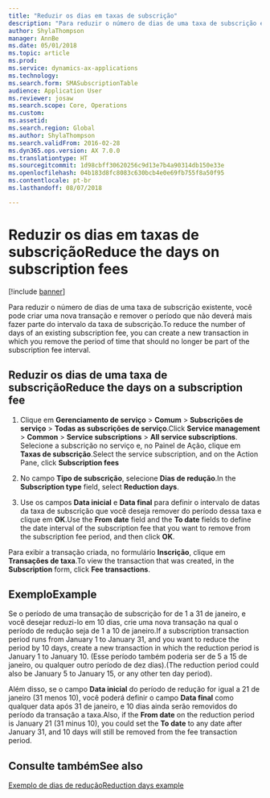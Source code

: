 ```yaml
---
title: "Reduzir os dias em taxas de subscrição"
description: "Para reduzir o número de dias de uma taxa de subscrição existente, você pode criar uma nova transação e remover o período que não deverá mais fazer parte do intervalo da taxa de subscrição."
author: ShylaThompson
manager: AnnBe
ms.date: 05/01/2018
ms.topic: article
ms.prod: 
ms.service: dynamics-ax-applications
ms.technology: 
ms.search.form: SMASubscriptionTable
audience: Application User
ms.reviewer: josaw
ms.search.scope: Core, Operations
ms.custom: 
ms.assetid: 
ms.search.region: Global
ms.author: ShylaThompson
ms.search.validFrom: 2016-02-28
ms.dyn365.ops.version: AX 7.0.0
ms.translationtype: HT
ms.sourcegitcommit: 1d98cbff30620256c9d13e7b4a90314db150e33e
ms.openlocfilehash: 04b183d8fc8083c630bcb4e0e69fb755f8a50f95
ms.contentlocale: pt-br
ms.lasthandoff: 08/07/2018

---
```



# <a name="reduce-the-days-on-subscription-fees"></a><span data-ttu-id="a2c1b-103">Reduzir os dias em taxas de subscrição</span><span class="sxs-lookup"><span data-stu-id="a2c1b-103">Reduce the days on subscription fees</span></span> 

[!include [banner](../includes/banner.md)]


<span data-ttu-id="a2c1b-104">Para reduzir o número de dias de uma taxa de subscrição existente, você pode criar uma nova transação e remover o período que não deverá mais fazer parte do intervalo da taxa de subscrição.</span><span class="sxs-lookup"><span data-stu-id="a2c1b-104">To reduce the number of days of an existing subscription fee, you can create a new transaction in which you remove the period of time that should no longer be part of the subscription fee interval.</span></span>

## <a name="reduce-the-days-on-a-subscription-fee"></a><span data-ttu-id="a2c1b-105">Reduzir os dias de uma taxa de subscrição</span><span class="sxs-lookup"><span data-stu-id="a2c1b-105">Reduce the days on a subscription fee</span></span>

1.  <span data-ttu-id="a2c1b-106">Clique em **Gerenciamento de serviço** \> **Comum** \> **Subscrições de serviço** \> **Todas as subscrições de serviço**.</span><span class="sxs-lookup"><span data-stu-id="a2c1b-106">Click **Service management** \> **Common** \> **Service subscriptions** \> **All service subscriptions**.</span></span> <span data-ttu-id="a2c1b-107">Selecione a subscrição no serviço e, no Painel de Ação, clique em **Taxas de subscrição**.</span><span class="sxs-lookup"><span data-stu-id="a2c1b-107">Select the service subscription, and on the Action Pane, click **Subscription fees**</span></span>

2.  <span data-ttu-id="a2c1b-108">No campo **Tipo de subscrição**, selecione **Dias de redução**.</span><span class="sxs-lookup"><span data-stu-id="a2c1b-108">In the **Subscription type** field, select **Reduction days**.</span></span>

3.  <span data-ttu-id="a2c1b-109">Use os campos **Data inicial** e **Data final** para definir o intervalo de datas da taxa de subscrição que você deseja remover do período dessa taxa e clique em **OK**.</span><span class="sxs-lookup"><span data-stu-id="a2c1b-109">Use the **From date** field and the **To date** fields to define the date interval of the subscription fee that you want to remove from the subscription fee period, and then click **OK**.</span></span>

<span data-ttu-id="a2c1b-110">Para exibir a transação criada, no formulário **Inscrição**, clique em **Transações de taxa**.</span><span class="sxs-lookup"><span data-stu-id="a2c1b-110">To view the transaction that was created, in the **Subscription** form, click **Fee transactions**.</span></span>

## <a name="example"></a><span data-ttu-id="a2c1b-111">Exemplo</span><span class="sxs-lookup"><span data-stu-id="a2c1b-111">Example</span></span>

<span data-ttu-id="a2c1b-112">Se o período de uma transação de subscrição for de 1 a 31 de janeiro, e você desejar reduzi-lo em 10 dias, crie uma nova transação na qual o período de redução seja de 1 a 10 de janeiro.</span><span class="sxs-lookup"><span data-stu-id="a2c1b-112">If a subscription transaction period runs from January 1 to January 31, and you want to reduce the period by 10 days, create a new transaction in which the reduction period is January 1 to January 10.</span></span> <span data-ttu-id="a2c1b-113">(Esse período também poderia ser de 5 a 15 de janeiro, ou qualquer outro período de dez dias).</span><span class="sxs-lookup"><span data-stu-id="a2c1b-113">(The reduction period could also be January 5 to January 15, or any other ten day period).</span></span>

<span data-ttu-id="a2c1b-114">Além disso, se o campo **Data inicial** do período de redução for igual a 21 de janeiro (31 menos 10), você poderá definir o campo **Data final** como qualquer data após 31 de janeiro, e 10 dias ainda serão removidos do período da transação a taxa.</span><span class="sxs-lookup"><span data-stu-id="a2c1b-114">Also, if the **From date** on the reduction period is January 21 (31 minus 10), you could set the **To date** to any date after January 31, and 10 days will still be removed from the fee transaction period.</span></span>

## <a name="see-also"></a><span data-ttu-id="a2c1b-115">Consulte também</span><span class="sxs-lookup"><span data-stu-id="a2c1b-115">See also</span></span>

[<span data-ttu-id="a2c1b-116">Exemplo de dias de redução</span><span class="sxs-lookup"><span data-stu-id="a2c1b-116">Reduction days example</span></span>](reduction-days-example.md)

  



